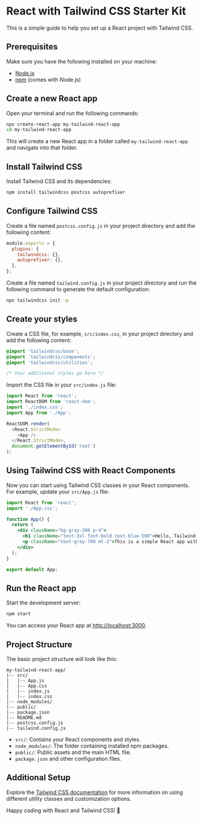 # React with Tailwind CSS Starter Kit

This is a simple guide to help you set up a React project with Tailwind CSS.

## Prerequisites

Make sure you have the following installed on your machine:

- [Node.js](https://nodejs.org/)
- [npm](https://www.npmjs.com/) (comes with Node.js)

## Create a new React app

Open your terminal and run the following commands:

```bash
npx create-react-app my-tailwind-react-app
cd my-tailwind-react-app
```

This will create a new React app in a folder called `my-tailwind-react-app` and navigate into that folder.

## Install Tailwind CSS

Install Tailwind CSS and its dependencies:

```bash
npm install tailwindcss postcss autoprefixer
```

## Configure Tailwind CSS

Create a file named `postcss.config.js` in your project directory and add the following content:

```javascript
module.exports = {
  plugins: {
    tailwindcss: {},
    autoprefixer: {},
  },
};
```

Create a file named `tailwind.config.js` in your project directory and run the following command to generate the default configuration:

```bash
npx tailwindcss init -p
```

## Create your styles

Create a CSS file, for example, `src/index.css`, in your project directory and add the following content:

```css
@import 'tailwindcss/base';
@import 'tailwindcss/components';
@import 'tailwindcss/utilities';

/* Your additional styles go here */
```

Import the CSS file in your `src/index.js` file:

```javascript
import React from 'react';
import ReactDOM from 'react-dom';
import './index.css';
import App from './App';

ReactDOM.render(
  <React.StrictMode>
    <App />
  </React.StrictMode>,
  document.getElementById('root')
);
```

## Using Tailwind CSS with React Components

Now you can start using Tailwind CSS classes in your React components. For example, update your `src/App.js` file:

```jsx
import React from 'react';
import './App.css';

function App() {
  return (
    <div className="bg-gray-200 p-4">
      <h1 className="text-3xl font-bold text-blue-500">Hello, Tailwind CSS with React!</h1>
      <p className="text-gray-700 mt-2">This is a simple React app with Tailwind CSS styling.</p>
    </div>
  );
}

export default App;
```

## Run the React app

Start the development server:

```bash
npm start
```

You can access your React app at [http://localhost:3000](http://localhost:3000).

## Project Structure

The basic project structure will look like this:

```
my-tailwind-react-app/
|-- src/
|   |-- App.js
|   |-- App.css
|   |-- index.js
|   |-- index.css
|-- node_modules/
|-- public/
|-- package.json
|-- README.md
|-- postcss.config.js
|-- tailwind.config.js
```

- `src/`: Contains your React components and styles.
- `node_modules/`: The folder containing installed npm packages.
- `public/`: Public assets and the main HTML file.
- `package.json` and other configuration files.

## Additional Setup

Explore the [Tailwind CSS documentation](https://tailwindcss.com/docs) for more information on using different utility classes and customization options.

Happy coding with React and Tailwind CSS! 🚀

